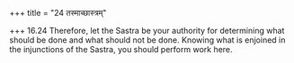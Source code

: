 +++
title = "24 तस्माच्छास्त्रम्"

+++
16.24 Therefore, let the Sastra be your authority for determining what
should be done and what should not be done. Knowing what is enjoined in
the injunctions of the Sastra, you should perform work here.
